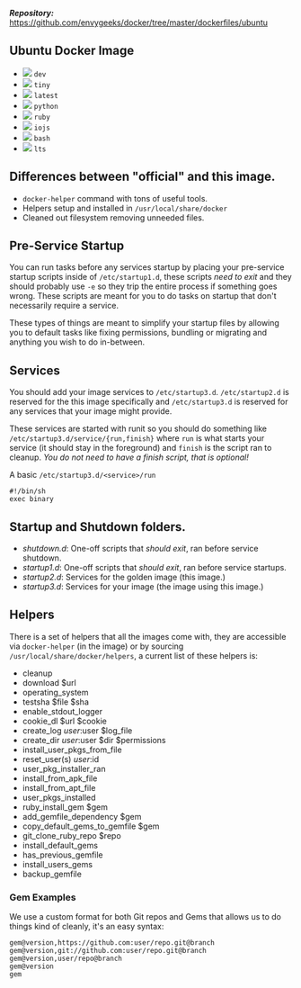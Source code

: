 ***Repository:*** https://github.com/envygeeks/docker/tree/master/dockerfiles/ubuntu

## Ubuntu Docker Image

* [![](https://badge.imagelayers.io/envygeeks/ubuntu:dev.svg)][dev] `dev`
* [![](https://badge.imagelayers.io/envygeeks/ubuntu:tiny.svg)][tiny] `tiny`
* [![](https://badge.imagelayers.io/envygeeks/ubuntu:latest.svg)][latest] `latest`
* [![](https://badge.imagelayers.io/envygeeks/ubuntu:python.svg)][python] `python`
* [![](https://badge.imagelayers.io/envygeeks/ubuntu:ruby.svg)][ruby] `ruby`
* [![](https://badge.imagelayers.io/envygeeks/ubuntu:iojs.svg)][iojs] `iojs`
* [![](https://badge.imagelayers.io/envygeeks/ubuntu:bash.svg)][bash] `bash`
* [![](https://badge.imagelayers.io/envygeeks/ubuntu:lts.svg)][lts] `lts`

[ruby]:   https://imagelayers.io?images=envygeeks/ubuntu:ruby
[tiny]:   https://imagelayers.io?images=envygeeks/ubuntu:tiny
[latest]: https://imagelayers.io?images=envygeeks/ubuntu:tiny
[python]: https://imagelayers.io?images=envygeeks/ubuntu:python
[dev]:    https://imagelayers.io?images=envygeeks/ubuntu:dev
[iojs]:   https://imagelayers.io?images=envygeeks/ubuntu:iojs
[bash]:   https://imagelayers.io?images=envygeeks/ubuntu:bash
[lts]:    https://imagelayers.io?images=envygeeks/ubuntu:lts

## Differences between "official" and this image.

* `docker-helper` command with tons of useful tools.
* Helpers setup and installed in `/usr/local/share/docker`
* Cleaned out filesystem removing unneeded files.

## Pre-Service Startup

You can run tasks before any services startup by placing your pre-service
startup scripts inside of `/etc/startup1.d`, these scripts *need to exit* and
they should probably use `-e` so they trip the entire process if something goes
wrong.  These scripts are meant for you to do tasks on startup that don't
necessarily require a service.

These types of things are meant to simplify your startup files by allowing you
to default tasks like fixing permissions, bundling or migrating and anything you
wish to do in-between.

## Services

You should add your image services to `/etc/startup3.d`.  `/etc/startup2.d` is
reserved for the this image specifically and `/etc/startup3.d` is reserved for
any services that your image might provide.

These services are started with runit so you should do something like
`/etc/startup3.d/service/{run,finish}` where `run` is what starts your service
(it should stay in the foreground) and `finish` is the script ran to cleanup.
*You do not need to have a finish script, that is optional!*

A basic `/etc/startup3.d/<service>/run`

```shell
#!/bin/sh
exec binary
```

## Startup and Shutdown folders.

* *shutdown.d*: One-off scripts that *should exit*, ran before service shutdown.
* *startup1.d*: One-off scripts that *should exit*, ran before service startups.
* *startup2.d*: Services for the golden image (this image.)
* *startup3.d*: Services for your image (the image using this image.)

## Helpers

There is a set of helpers that all the images come with, they are accessible via
`docker-helper` (in the image) or by sourcing `/usr/local/share/docker/helpers`,
a current list of these helpers is:

* cleanup
* download $url
* operating_system
* testsha $file $sha
* enable_stdout_logger
* cookie_dl $url $cookie
* create_log $user:$user $log_file
* create_dir $user:$user $dir $permissions
* install_user_pkgs_from_file
* reset_user(s) $user:$id
* user_pkg_installer_ran
* install_from_apk_file
* install_from_apt_file
* user_pkgs_installed
* ruby_install_gem $gem
* add_gemfile_dependency $gem
* copy_default_gems_to_gemfile $gem
* git_clone_ruby_repo $repo
* install_default_gems
* has_previous_gemfile
* install_users_gems
* backup_gemfile

### Gem Examples

We use a custom format for both Git repos and Gems that allows us to do things
kind of cleanly, it's an easy syntax:

```
gem@version,https://github.com:user/repo.git@branch
gem@version,git://github.com:user/repo.git@branch
gem@version,user/repo@branch
gem@version
gem
```
